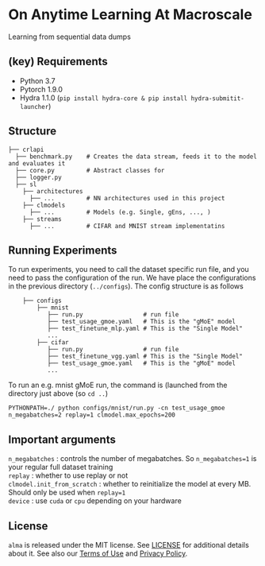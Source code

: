 # On Anytime Learning At Macroscale

Learning from sequential data dumps </br>

## (key) Requirements 
- Python 3.7
- Pytorch 1.9.0
- Hydra 1.1.0 (`pip install hydra-core & pip install hydra-submitit-launcher`)

## Structure

    ├── crlapi           
      ├── benchmark.py    # Creates the data stream, feeds it to the model and evaluates it
      ├── core.py         # Abstract classes for 
      ├── logger.py   
      ├── sl
        ├── architectures
          ├── ...         # NN architectures used in this project
        ├── clmodels
          ├── ...         # Models (e.g. Single, gEns, ..., )
        ├── streams
          ├── ...         # CIFAR and MNIST stream implementatins

## Running Experiments

To run experiments, you need to call the dataset specific run file, and you need to pass the configuration of the run. We have place the configurations in the previous directory (`../configs`). The config structure is as follows 


        ├── configs
            ├── mnist
               ├── run.py                 # run file
               ├── test_usage_gmoe.yaml   # This is the "gMoE" model
               ├── test_finetune_mlp.yaml # This is the "Single Model"
               ... 
            ├── cifar
               ├── run.py                 # run file
               ├── test_finetune_vgg.yaml # This is the "Single Model"
               ├── test_usage_gmoe.yaml   # This is the "gMoE" model
               ...
               
To run an e.g. mnist gMoE run, the command is (launched from the directory just above (so `cd ..`)
```
PYTHONPATH=./ python configs/mnist/run.py -cn test_usage_gmoe n_megabatches=2 replay=1 clmodel.max_epochs=200 
```

## Important arguments

`n_megabatches` : controls the number of megabatches. So `n_megabatches=1` is your regular full dataset training </br>
`replay` : whether to use replay or not </br>
`clmodel.init_from_scratch` : whether to reinitialize the model at every MB. Should only be used when `replay=1` </br>
`device` : use `cuda` or `cpu` depending on your hardware

## License 
`alma` is released under the MIT license. See [LICENSE](LICENSE) for additional details about it.
See also our [Terms of Use](https://opensource.facebook.com/legal/terms) and [Privacy Policy](https://opensource.facebook.com/legal/privacy).

